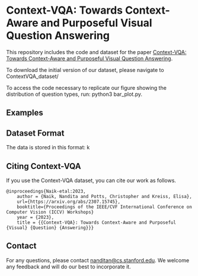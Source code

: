 # Context-VQA: Towards Context-Aware and Purposeful Visual Question Answering

This repository includes the code and dataset for the paper [Context-VQA: Towards Context-Aware and Purposeful Visual Question Answering](https://arxiv.org/abs/2307.15745).

To download the initial version of our dataset, please navigate to ContextVQA_dataset/

To access the code necessary to replicate our figure showing the distribution of question types, run: python3 bar_plot.py.

## Examples

## Dataset Format

The data is stored in this format:
k

## Citing Context-VQA

If you use the Context-VQA dataset, you can cite our work as follows.

```
@inproceedings{Naik-etal:2023,
    author = {Naik, Nandita and Potts, Christopher and Kreiss, Elisa},
    url={https://arxiv.org/abs/2307.15745},
    booktitle={Proceedings of the IEEE/CVF International Conference on Computer Vision (ICCV) Workshops}
    year = {2023},
    title = {{Context-VQA}: Towards Context-Aware and Purposeful {Visual} {Question} {Answering}}}
```

## Contact

For any questions, please contact nanditan@cs.stanford.edu. We welcome any feedback and will do our best to incorporate it.
